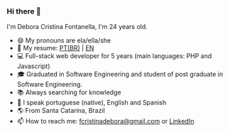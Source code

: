 ### Hi there 🙋

I'm Debora Cristina Fontanella, I'm 24 years old.

- 😄 My pronouns are ela/ella/she
- 📄 My resume: [PT(BR)](./RESUME_DEBORA-CRISTINA-FONTANELLA-PT.pdf) | [EN](./RESUME_DEBORA-CRISTINA-FONTANELLA-EN.pdf)
- 💻 Full-stack web developer for 5 years (main languages: PHP and Javascript)
- 🎓 Graduated in Software Engineering and student of post graduate in Software Engineering.
- 📚 Always searching for knowledge
- 💬 I speak portuguese (native), English and Spanish
- 🌎 From Santa Catarina, Brazil
- 📫 How to reach me: fcristinadebora@gmail.com or [LinkedIn](https://www.linkedin.com/in/dcfontanella/)
